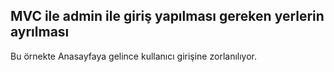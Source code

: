 ## MVC ile admin ile giriş yapılması gereken yerlerin ayrılması

Bu örnekte Anasayfaya gelince kullanıcı girişine zorlanılıyor.
